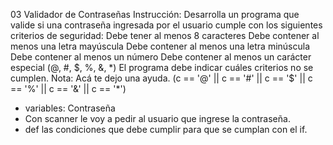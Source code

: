 03 Validador de Contraseñas
Instrucción:
Desarrolla un programa que valide si una contraseña ingresada por el usuario cumple con los siguientes criterios de seguridad:
Debe tener al menos 8 caracteres
Debe contener al menos una letra mayúscula
Debe contener al menos una letra minúscula
Debe contener al menos un número
Debe contener al menos un carácter especial (@, #, $, %, &, *)
El programa debe indicar cuáles criterios no se cumplen.
Nota: Acá te dejo una ayuda.
(c == '@' || c == '#' || c == '$' || c == '%' || c == '&' || c == '*')
- variables: Contraseña 
- Con scanner le voy a pedir al usuario que ingrese la contraseña.
- def las condiciones que debe cumplir para que se cumplan con el if.
